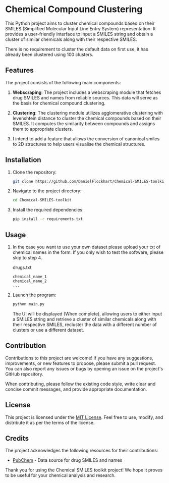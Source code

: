 # Chemical Compound Clustering

This Python project aims to cluster chemical compounds based on their SMILES (Simplified Molecular Input Line Entry System) representation. It provides a user-friendly interface to input a SMILES string and obtain a cluster of similar chemicals along with their respective SMILES.

There is no requirement to cluster the default data on first use, it has already been clustered using 100 clusters.

## Features

The project consists of the following main components:

1. **Webscraping**: The project includes a webscraping module that fetches drug SMILES and names from reliable sources. This data will serve as the basis for chemical compound clustering.

2. **Clustering**: The clustering module utilizes agglomerative clustering with levenshtein distance to cluster the chemical compounds based on their SMILES. It computes the similarity between compounds and assigns them to appropriate clusters.

3. I intend to add a feature that allows the conversion of canonical smiles to 2D structures to help users visualise the chemical structures.
## Installation

1. Clone the repository:

   ```bash
   git clone https://github.com/DanielFlockhart/Chemical-SMILES-toolkit.git
   ```

2. Navigate to the project directory:

   ```bash
   cd Chemical-SMILES-toolkit
   ```

3. Install the required dependencies:

   ```bash
   pip install -r requirements.txt
   ```

## Usage
1. In the case you want to use your own dataset please upload your txt of chemical names in the form. If you only wish to test the software, please skip to step 4.
   
   drugs.txt
   ```
   chemical_name_1
   chemical_name_2
   ...
   ```



2. Launch the program:

   ```bash
   python main.py
   ```

   The UI will be displayed (When complete), allowing users to either input a SMILES string and retrieve a cluster of similar chemicals along with their respective SMILES, recluster the data with a different number of clusters or use a different dataset.

## Contribution

Contributions to this project are welcome! If you have any suggestions, improvements, or new features to propose, please submit a pull request. You can also report any issues or bugs by opening an issue on the project's GitHub repository.

When contributing, please follow the existing code style, write clear and concise commit messages, and provide appropriate documentation.

## License

This project is licensed under the [MIT License](LICENSE). Feel free to use, modify, and distribute it as per the terms of the license.

## Credits

The project acknowledges the following resources for their contributions:

- [PubChem](https://pubchem.ncbi.nlm.nih.gov/) - Data source for drug SMILES and names

Thank you for using the Chemical SMILES toolkit project! We hope it proves to be useful for your chemical analysis and research.